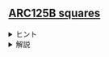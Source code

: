 <!--
author: ISHIKAWA Yuichiro
-->
## [ARC125B squares](https://atcoder.jp/contests/arc125/tasks/arc125_b)

<details><summary> ヒント </summary>

$z^2 = x^2 - y$としましょう。  
$x, z^2$が定まれば$y$は一意に定まるので、与えられた条件は以下のようになります。  
・ $1 \leq x \leq N$  
・ $0 \leq z$  
・ $x^2 - z^2$は$1$以上$N$以下の整数である

$x^2 - z^2 = (x + z)(x - z)$に注意しましょう。

</details>

<details><summary> 解説 </summary>

$z^2 = x^2 - y$としましょう。  
$x, z^2$が定まれば$y$は一意に定まるので、与えられた条件は以下のようになります。   
・ $1 \leq x \leq N$  
・ $0 \leq z$  
・ $x^2 - z^2$は$1$以上$N$以下の整数である

ここで、$x^2 - z^2 = (x + z)(x - z)$より、$(x+z), (x-z)$を数え上げる問題に帰着させます。(特に、$x+z, x-z$が固定されたとき、$x, z$の値は一意に定ります。)

改めて、$p = (x+z), q = (x-z)$とおくと、条件は以下のようになります。  
・ $1 \leq x = (p+q)/2 \leq N$  
・ $0 \leq z = (p-q)/2$  
・ $x^2 - z^2 = pq$は$1$以上$N$以下の整数である  
(3番目の条件が満たされれば、つねに $(p+q)/2 \leq N$が成り立ちます)

$p, q$の動く範囲を考えます。$0 \leq z = (p-q)/2 $ より、$q \leq p$に注意すると、  
$q$は$1, 2, ..., \lfloor\sqrt{N}\rfloor$まで調べればよいです。  
このとき、$p$の動く範囲は  
・1番目の条件より$2 - q \leq p$  (この条件は$q \leq 1$より実は不要)  
・3番目の条件より$1 \leq p \leq N/q$  
・$2z = (p-q)$より、$p$と$q$の偶奇は一致する  
であるため、  
時間計算量 $\mathrm{O}(\sqrt{N})$ で調べることができます。

</details>
